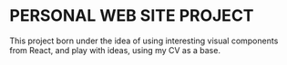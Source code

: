 # PERSONAL WEB SITE PROJECT

This project born under the idea of using interesting visual components from React, and play with ideas, using my CV as a base.

